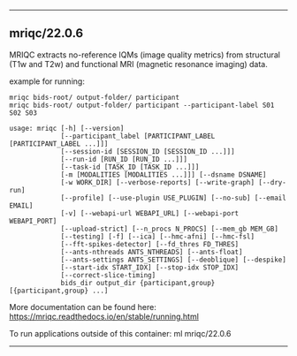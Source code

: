 
----------------------------------
## mriqc/22.0.6 ##
MRIQC extracts no-reference IQMs (image quality metrics) from structural (T1w and T2w) and functional MRI (magnetic resonance imaging) data.

example for running:
```
mriqc bids-root/ output-folder/ participant
mriqc bids-root/ output-folder/ participant --participant-label S01 S02 S03

usage: mriqc [-h] [--version]
             [--participant_label [PARTICIPANT_LABEL [PARTICIPANT_LABEL ...]]]
             [--session-id [SESSION_ID [SESSION_ID ...]]]
             [--run-id [RUN_ID [RUN_ID ...]]]
             [--task-id [TASK_ID [TASK_ID ...]]]
             [-m [MODALITIES [MODALITIES ...]]] [--dsname DSNAME]
             [-w WORK_DIR] [--verbose-reports] [--write-graph] [--dry-run]
             [--profile] [--use-plugin USE_PLUGIN] [--no-sub] [--email EMAIL]
             [-v] [--webapi-url WEBAPI_URL] [--webapi-port WEBAPI_PORT]
             [--upload-strict] [--n_procs N_PROCS] [--mem_gb MEM_GB]
             [--testing] [-f] [--ica] [--hmc-afni] [--hmc-fsl]
             [--fft-spikes-detector] [--fd_thres FD_THRES]
             [--ants-nthreads ANTS_NTHREADS] [--ants-float]
             [--ants-settings ANTS_SETTINGS] [--deoblique] [--despike]
             [--start-idx START_IDX] [--stop-idx STOP_IDX]
             [--correct-slice-timing]
             bids_dir output_dir {participant,group} [{participant,group} ...]
```

More documentation can be found here: https://mriqc.readthedocs.io/en/stable/running.html

To run applications outside of this container: ml mriqc/22.0.6

----------------------------------

